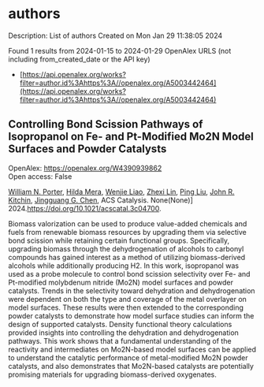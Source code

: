 # authors
Description: List of authors
Created on Mon Jan 29 11:38:05 2024

Found 1 results from 2024-01-15 to 2024-01-29
OpenAlex URLS (not including from_created_date or the API key)
- [https://api.openalex.org/works?filter=author.id%3Ahttps%3A//openalex.org/A5003442464](https://api.openalex.org/works?filter=author.id%3Ahttps%3A//openalex.org/A5003442464)

## Controlling Bond Scission Pathways of Isopropanol on Fe- and Pt-Modified Mo2N Model Surfaces and Powder Catalysts   

OpenAlex: https://openalex.org/W4390939862    
Open access: False
    
[William N. Porter](https://openalex.org/A5060526552), [Hilda Mera](https://openalex.org/A5012436789), [Wenjie Liao](https://openalex.org/A5050541240), [Zhexi Lin](https://openalex.org/A5005584952), [Ping Liu](https://openalex.org/A5064944001), [John R. Kitchin](https://openalex.org/A5003442464), [Jingguang G. Chen](https://openalex.org/A5034358731), ACS Catalysis. None(None)] 2024.https://doi.org/10.1021/acscatal.3c04700.
    
Biomass valorization can be used to produce value-added chemicals and fuels from renewable biomass resources by upgrading them via selective bond scission while retaining certain functional groups. Specifically, upgrading biomass through the dehydrogenation of alcohols to carbonyl compounds has gained interest as a method of utilizing biomass-derived alcohols while additionally producing H2. In this work, isopropanol was used as a probe molecule to control bond scission selectivity over Fe- and Pt-modified molybdenum nitride (Mo2N) model surfaces and powder catalysts. Trends in the selectivity toward dehydration and dehydrogenation were dependent on both the type and coverage of the metal overlayer on model surfaces. These results were then extended to the corresponding powder catalysts to demonstrate how model surface studies can inform the design of supported catalysts. Density functional theory calculations provided insights into controlling the dehydration and dehydrogenation pathways. This work shows that a fundamental understanding of the reactivity and intermediates on Mo2N-based model surfaces can be applied to understand the catalytic performance of metal-modified Mo2N powder catalysts, and also demonstrates that Mo2N-based catalysts are potentially promising materials for upgrading biomass-derived oxygenates.    

    
